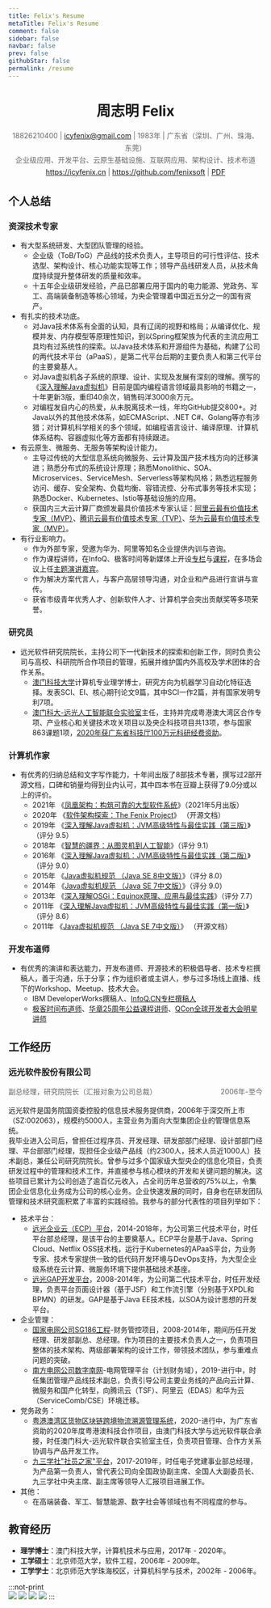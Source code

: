 ```yaml
---
title: Felix's Resume
metaTitle: Felix's Resume
comment: false
sidebar: false
navbar: false
prev: false
githubStar: false
permalink: /resume
---
```

<center style="margin-top: 0"><h1>周志明 Felix</h1></center>

<center style="line-height: 24px; color: #666; font-size: 14px; word-break: keep-all;">
18826210400 | <a href="icyfenix@gmail.com">icyfenix@gmail.com</a> | 1983年 | 广东省（深圳、广州、珠海、东莞）<br/>
企业级应用、开发平台、云原生基础设施、互联网应用、架构设计、技术布道<br/>
<a href="https://icyfenix.cn" target="_blank">https://icyfenix.cn</a> | <a href="https://github.com/fenixsoft" target="_blank">https://github.com/fenixsoft</a> | <a href="https://raw.githubusercontent.com/fenixsoft/awesome-fenix/master/introduction/_private/resume.pdf">PDF</a><br/>
</center>

## 个人总结

### 资深技术专家

- 有大型系统研发、大型团队管理的经验。
  - 企业级（ToB/ToG）产品线的技术负责人，主导项目的可行性评估、技术选型、架构设计、核心功能实现等工作；领导产品线研发人员，从技术角度持续提升整体研发的质量和效率。
  - 十五年企业级研发经验，产品已部署应用于国内的电力能源、党政务、军工、高端装备制造等核心领域，为央企管理着中国近五分之一的国有资产。
- 有扎实的技术功底。
  - 对Java技术体系有全面的认知，具有辽阔的视野和格局；从编译优化、规模并发、内存模型等原理性知识，到以Spring框架族为代表的主流应用工具均有过系统性的探索。以Java技术体系和开源组件为基础，构建了公司的两代技术平台（aPaaS），是第二代平台后期的主要负责人和第三代平台的主要奠基人。
  - 对Java虚拟机各子系统的原理、设计、实现及发展有深刻的理解。撰写的《[深入理解Java虚拟机](https://book.douban.com/subject/34907497/)》目前是国内编程语言领域最具影响的书籍之一，十年更新3版，重印40余次，销售码洋3000余万元。
  - 对编程发自内心的热爱，从未脱离技术一线，年均GitHub提交800+。对Java以外的其他技术体系，如ECMAScript、.NET C#、Golang等亦有涉猎；对计算机科学相关的多个领域，如编程语言设计、编译原理、计算机体系结构、容器虚拟化等方面都有持续跟进。
- 有云原生、微服务、无服务等架构设计能力。
  - 主导过传统的大型信息系统向微服务、云计算及国产技术栈方向的迁移演进；熟悉分布式的系统设计原理；熟悉Monolithic、SOA、Microservices、ServiceMesh、Serverless等架构风格；熟悉远程服务访问、缓存、安全架构、负载均衡、容错流控、分布式事务等技术实现；熟悉Docker、Kubernetes、Istio等基础设施的应用。
  - 获国内三大云计算厂商颁发最具价值技术专家认证：[阿里云最有价值技术专家（MVP）](https://mvp.aliyun.com/mvp/detail/487)、[腾讯云最有价值技术专家（TVP）](https://cloud.tencent.com/tvp/132)、[华为云最有价值技术专家（MVP）](https://developer.huaweicloud.com/mvp/member)。
- 有行业影响力。
  - 作为外部专家，受邀为华为、阿里等知名企业提供内训与咨询。
  - 作为课程讲师，在InfoQ、极客时间等新媒体上开设[专栏](https://www.infoq.cn/profile/CD59DD20F93F11/publish)与[课程](https://time.geekbang.org/opencourse/intro/100064201)，在多场会议上任[主题演讲嘉宾](https://time.geekbang.org/opencourse/detail/100067401)。
  - 作为解决方案代言人，与客户高层领导沟通，对企业和产品进行宣讲与宣传。
  - 获省市级青年优秀人才、创新软件人才、计算机学会突出贡献奖等多项荣誉。

### 研究员

- 远光软件研究院院长，主持公司下一代新技术的探索和创新工作，同时负责公司与高校、科研院所合作项目的管理，拓展并维护国内外高校及学术团体的合作关系。
  - [澳门科技大学](https://www.must.edu.mo/)计算机专业理学博士，研究方向为机器学习自动化特征选择。发表SCI、EI、核心期刊论文9篇，其中SCI一作2篇，并有国家发明专利7项。
  - [澳门科大-远光人工智能联合实验室](https://www.must.edu.mo/cn/fi/labs/research/ygsoft)主任，主持并完成粤港澳大湾区合作专项、产业核心和关键技术攻关项目以及央企科技项目共13项，参与国家863课题1项，[2020年获广东省科技厅100万元科研经费资助](http://gdstc.gd.gov.cn/zwgk_n/tzgg/content/post_3094436.html)。

### 计算机作家

- 有优秀的归纳总结和文字写作能力，十年间出版了8部技术专著，撰写过2部开源文档，口碑和销量均得到业内认可，其中四本书在豆瓣上获得了9.0分或以上的评价。
  - 2021年 《[凤凰架构：构筑可靠的大型软件系统]()》（2021年5月出版）
  - 2020年 《[软件架构探索：The Fenix Project](https://icyfenix.cn/)》 （开源文档）
  - 2019年 《[深入理解Java虚拟机：JVM高级特性与最佳实践（第三版）](https://book.douban.com/subject/34907497/)》（评分 9.5）
  - 2018年 《[智慧的疆界：从图灵机到人工智能](https://book.douban.com/subject/30379536/)》（评分 9.1）
  - 2016年 《[深入理解Java虚拟机：JVM高级特性与最佳实践（第二版）](https://book.douban.com/subject/24722612/)》（评分 9.0）
  - 2015年 《[Java虚拟机规范 （Java SE 8中文版）](https://book.douban.com/subject/26418340/)》（评分 8.0）
  - 2014年 《[Java虚拟机规范 （Java SE 7中文版）](https://book.douban.com/subject/25792515/)》（评分 9.0）
  - 2013年 《[深入理解OSGi：Equinox原理、应用与最佳实践](https://book.douban.com/subject/21324330/)》（评分 7.7）
  - 2011年 《[深入理解Java虚拟机：JVM高级特性与最佳实践（第一版）](https://book.douban.com/subject/6522893/)》（评分 8.6）
  - 2011年 《[Java虚拟机规范 （Java SE 7中文版）](https://www.iteye.com/topic/1117824)》 （开源文档）

### 开发布道师

- 有优秀的演讲和表达能力，开发布道师、开源技术的积极倡导者、技术专栏撰稿人，善于沟通，乐于分享；作为组织者或主讲人，参与过多场线上直播、线下的Workshop、Meetup、技术大会。
  - IBM DeveloperWorks撰稿人、[InfoQ.CN专栏撰稿人](https://www.infoq.cn/profile/CD59DD20F93F11/publish)
  - [极客时间布道师](https://time.geekbang.org/opencourse/intro/100064201)、[华章25周年公益课程讲师](https://xie.infoq.cn/article/36ec9efa0697377af0d043b1e)、[QCon全球开发者大会明星讲师](https://qcon.infoq.cn/2020/shenzhen/)

## 工作经历

### 远光软件股份有限公司

<p style="display:block; height: 24px; line-height: 24px; color: #666; font-size: 14px;">
<span style="float:right">2006年-至今</span>
<span style="float:left">副总经理，研究院院长（汇报对象为公司总裁）</span>
</p>
<p style="clear: both;">
远光软件是国务院国资委控股的信息技术服务提供商，2006年于深交所上市（SZ:002063），规模约5000人，主营业务为面向大型集团企业的管理信息系统。<br/>我毕业进入公司后，曾担任过程序员、开发经理、研发部部门经理、设计部部门经理、平台部部门经理，现担任企业级产品线（约2300人，技术人员近1000人）技术副总，兼任公司研究院院长。曾参与过多个国家级大型央企的信息化项目，负责研发过程中的管理和技术工作，并直接参与核心模块的开发和关键问题的解决。这些项目已累计为公司创造了逾百亿元收入，占全司历年总营收的75%以上，令集团企业信息化业务成为公司的核心业务。企业快速发展的同时，自身也在研发团队管理和技术研究面积累了丰富的实践经验。我参与的部分代表性的项目列举如下：
</p>


- 技术平台：
  - [远光企业云（ECP）平台](https://www.ygsoft.com/Cloud/ECPPlatform.html)，2014-2018年，为公司第三代技术平台，时任平台部总经理，是该平台的主要奠基人。ECP平台是基于Java、Spring Cloud、Netflix OSS技术栈，运行于Kubernetes的APaaS平台，为业务专家、技术专家提供一致的低代码开发环境与DevOps支持，为大型企业级系统在云计算、微服务环境下提供基础技术基座。
  - [远光GAP开发平台]()，2008-2014年，为公司第二代技术平台，时任开发经理，负责平台页面设计器（基于JSF）和工作流引擎（分别基于XPDL和BPMN）的研发。GAP是基于Java EE技术栈，以SOA为设计思想的开发平台。
- 企业管理：
  - [国家电网公司SG186工程](http://www.sgcio.com/interview/guandian/3505.html)-财务管控项目，2008-2014年，期间历任开发经理、研发部副总、总经理。作为项目的主要技术负责人之一，负责项目整体的技术架构、两级部署架构的设计工作，带领技术团队，参与重难点问题的突破。
  - [南方电网公司数字南网](https://shupeidian.bjx.com.cn/html/20190718/993684.shtml)-电网管理平台（计划财务域），2019-进行中，时任集团管理产品线技术副总，负责引导公司主要业务线的产品向云计算、微服务和国产化转型，向腾讯云（TSF）、阿里云（EDAS）和华为云（ServiceComb/CSE）环境迁移。
- 党务政务：
  - [粤港澳湾区货物区块链跨境物流溯源管理系统](http://gdstc.gd.gov.cn/attachment/0/402/402305/3094436.pdf)，2020-进行中，为广东省资助的2020年度粤港澳科技合作项目，由澳门科技大学与远光软件联合承接，时任澳门科大-远光软件联合实验室主任，负责项目管理、合作方关系协调与产品开发工作。
  - [九三学社"社员之家"平台](https://www.ygsoft.com/contents/news/1273.html)，2017-2019年，时任电子党建事业部总经理，为产品第一负责人，曾代表公司向全国政协副主席、全国人大副委员长、九三学社中央主席、副主席等领导人汇报项目进展工作。
- 其他：
  - 在高端装备、军工、智慧能源、数字社会等领域也有不同程度的参与。


## 教育经历

- **理学博士**：澳门科技大学，计算机技术与应用，2017年 - 2020年。
- **工学硕士**：北京师范大学，软件工程，2006年 - 2009年。
- **工学学士**：北京师范大学珠海校区，计算机科学与技术，2002年 - 2006年。

:::not-print
<br/>
<swiper :autoPlay='false'  :showIndicator='true' >
    <slide><img src="../images/icyfenix3.jpg" /></slide>
    <slide><img src="../images/icyfenix.jpg" /></slide>
    <slide><img src="../images/icyfenix2.jpg" /></slide>
    <slide><img src="../images/icyfenix4.jpg" /></slide>
</swiper>
:::